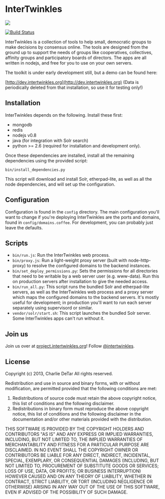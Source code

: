# InterTwinkles

![](https://raw.github.com/yourcelf/intertwinkles/master/lib/www/assets/www/img/inspire.png)

[![Build Status](https://travis-ci.org/yourcelf/intertwinkles.png)](https://travis-ci.org/yourcelf/intertwinkles)

InterTwinkles is a collection of tools to help small, democratic groups to make
decisions by consensus online.  The tools are designed from the ground up to
support the needs of groups like cooperatives, collectives, affinity groups and
participatory boards of directors.  The apps are all written in nodejs, and
free for you to use on your own servers.

The toolkit is under early development still, but a demo can be found here:

[http://dev.intertwinkles.org](http://dev.intertwinkles.org) (Data is periodically deleted from that installation, so use it for testing only!)

## Installation

InterTwinkles depends on the following.  Install these first:

 * mongodb
 * redis
 * nodejs v0.8
 * java (for integration with Solr search) 
 * python >= 2.6 (required for installation and development only).

Once these dependencies are installed, install all the remaining dependencies
using the provided script:

    bin/install_dependencies.py

This script will download and install Solr, etherpad-lite, as well as all the
node dependencies, and will set up the configuration.

## Configuration

Configuration is found in the ``config`` directory.  The main configuration
you'll want to change if you're deploying InterTwinkles are the ports and
domains, found in ``config/domains.coffee``.  For development, you can probably
just leave the defaults.

## Scripts

 * ``bin/run.js``: Run the InterTwinkles web process.
 * ``bin/proxy.js``: Run a light-weight proxy server (built with node-http-proxy) to resolve the configured domains to the backend instances.
 * ``bin/set_deploy_permissions.py``: Sets the permissions for all directories that need to be writable by a web server user (e.g. www-data).  Run this on production servers after installation to give the needed access.
 * ``bin/run_all.py``: This script runs the bundled Solr and etherpad-lite servers, as well as the InterTwinkles web process and a proxy server which maps the configured domains to the backend servers.  It's mostly useful for development; in production you'll want to run each server separately using supervisord or similar.
 * ``vendor/solr/start.sh``: This script launches the bundled Solr server. Some InterTwinkles apps can't run without it.

## Join us

Join us over at [project.intertwinkles.org](http://project.intertwinkles.org)!  Follow [@intertwinkles](https://twitter.com/intertwinkles).

## License
Copyright (c) 2013, Charlie DeTar
All rights reserved.

Redistribution and use in source and binary forms, with or without
modification, are permitted provided that the following conditions are met: 

1. Redistributions of source code must retain the above copyright notice, this
   list of conditions and the following disclaimer. 
2. Redistributions in binary form must reproduce the above copyright notice,
   this list of conditions and the following disclaimer in the documentation
   and/or other materials provided with the distribution. 

THIS SOFTWARE IS PROVIDED BY THE COPYRIGHT HOLDERS AND CONTRIBUTORS "AS IS" AND
ANY EXPRESS OR IMPLIED WARRANTIES, INCLUDING, BUT NOT LIMITED TO, THE IMPLIED
WARRANTIES OF MERCHANTABILITY AND FITNESS FOR A PARTICULAR PURPOSE ARE
DISCLAIMED. IN NO EVENT SHALL THE COPYRIGHT OWNER OR CONTRIBUTORS BE LIABLE FOR
ANY DIRECT, INDIRECT, INCIDENTAL, SPECIAL, EXEMPLARY, OR CONSEQUENTIAL DAMAGES
(INCLUDING, BUT NOT LIMITED TO, PROCUREMENT OF SUBSTITUTE GOODS OR SERVICES;
LOSS OF USE, DATA, OR PROFITS; OR BUSINESS INTERRUPTION) HOWEVER CAUSED AND
ON ANY THEORY OF LIABILITY, WHETHER IN CONTRACT, STRICT LIABILITY, OR TORT
(INCLUDING NEGLIGENCE OR OTHERWISE) ARISING IN ANY WAY OUT OF THE USE OF THIS
SOFTWARE, EVEN IF ADVISED OF THE POSSIBILITY OF SUCH DAMAGE.
